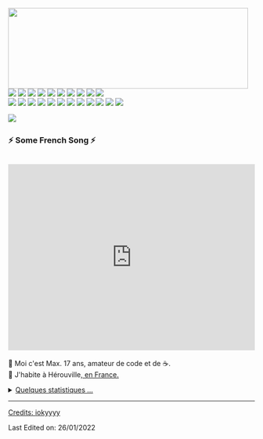 <p>
  <img align="left" width="490" height="165" src="https://github-readme-stats.vercel.app/api?username=Lokyyyyyy&show_icons=true&hide_border=false&line_height=20&title_color=f69673&icon_color=1b93c9&show_owner=true"/>
  <p>
    <img src="https://img.shields.io/badge/-Visual%20Studio%20Code-23A9F2?style=flat-square&logo=Visual%20Studio%20Code&logoColor=white"/>
    <img src="https://img.shields.io/badge/-Github-181717?style=flat-square&logo=GitHub&logoColor=white"/>
    <img src="https://img.shields.io/badge/-Git-F44D27?style=flat-square&logo=Git&logoColor=white"/>
    <img src="https://img.shields.io/badge/-NPM-CB3837?style=flat-square&logo=NPM&logoColor=white"/>
    <img src="https://img.shields.io/badge/-Apache-D22128?style=flat-square&logo=Apache&logoColor=white"/>
    <img src="https://img.shields.io/badge/-Trello-0079BF?style=flat-square&logo=Trello&logoColor=white"/>
    <img src="https://img.shields.io/badge/-Slack-E01563?style=flat-square&logo=Slack&logoColor=white"/>
    <img src="https://img.shields.io/badge/-Sketch-FA6400?style=flat-square&logo=Sketch&logoColor=white"/>
    <img src="https://img.shields.io/badge/-MySQL-F29111?style=flat-square&logo=MySQL&logoColor=white"/>
    <img src="https://img.shields.io/badge/-Insomnia-5849BE?style=flat-square&logo=Insomnia&logoColor=white"/><br/>
    <img src="https://img.shields.io/badge/-Vue.js-42B883?style=flat-square&logo=Vue.js&logoColor=white"/>
    <img src="https://img.shields.io/badge/-Laravel-F55247?style=flat-square&logo=Laravel&logoColor=white"/>
    <img src="https://img.shields.io/badge/-Lumen-E74430?style=flat-square&logo=Lumen&logoColor=white"/>
    <img src="https://img.shields.io/badge/-Storybook-FF4785?style=flat-square&logo=Storybook&logoColor=white"/>
    <img src="https://img.shields.io/badge/-WebPack-1C78C0?style=flat-square&logo=WebPack&logoColor=white"/>
    <img src="https://img.shields.io/badge/-ESLint-4B32C3?style=flat-square&logo=ESLint&logoColor=white"/>
    <img src="https://img.shields.io/badge/-HTML5-E34F26?style=flat-square&logo=HTML5&logoColor=white"/>
    <img src="https://img.shields.io/badge/-CSS3-1572B6?style=flat-square&logo=CSS3&logoColor=white"/>
    <img src="https://img.shields.io/badge/-Debian-A80030?style=flat-square&logo=Debian&logoColor=white"/>
    <img src="https://img.shields.io/badge/-Google%20Cloud-4285F4?style=flat-square&logo=Google%20Cloud&logoColor=white"/>
    <img src="https://img.shields.io/badge/-OVH%20Cloud-123F6D?style=flat-square&logo=OVH&logoColor=white"/>
    <img src="https://img.shields.io/badge/-Codacy-222F29?style=flat-square&logo=Codacy&logoColor=white"/>
  </p>
</p>
<p>
  <p>
  </p>
  <img src="https://views.whatilearened.today/views/github/Lokyyyyyy/views.svg"/>
<h3>⚡️ Some French Song ⚡️</h3><br/>
<iframe src="https://open.spotify.com/embed/playlist/6CZ33yVallkULn6krFupuK?utm_source=generator&theme=0" width="100%" height="380" frameBorder="0" allowfullscreen="" allow="autoplay; clipboard-write; encrypted-media; fullscreen; picture-in-picture"></iframe>
<p>
  🧔 Moi c'est <bold>Max</bold>. 17 ans, amateur de code et de ☕.<br/>
  💼 J'habite à Hérouville<a href=https://www.google.com/maps/place/H%C3%A9rouville-Saint-Clair/@49.2042362,-0.3498782,14z/data=!3m1!4b1!4m5!3m4!1s0x480a67e240c6e181:0x40c14484fbceb50!8m2!3d49.20358!4d-0.333655/</a>, en France.<br/>
  </p>
<p>
 
 <details>
  <summary>Quelques statistiques ...</summary><br/>

<!--START_SECTION:waka-->
![Profile Views](http://img.shields.io/badge/Profile%20Views-667-blue)

**🐱 My Github Data** 

> 🏆 17 Contributions in the Year 2021
 > 
> 📦 0 Bytes Used in Github's Storage 
 > 
> 💼 Opted to Hire
 > 
> 📜 18 Public Repositories
 > 
> 🔑 0 Private Repository 
 > 
**I'm an Early 🐤** 

```text
⌚︎ Time Zone: Europe/Paris

💬 Programming Languages: 
Other                    1 hr 44 mins        ███████████░░░░░░░░░░░░░░   46.25% 
JavaScript               1 hr 12 mins        █████████████░░░░░░░░░░░░   52.02% 
Vue.js                   35 mins             ████░░░░░░░░░░░░░░░░░░░░░   15.86% 
HTML                     3 mins              ░░░░░░░░░░░░░░░░░░░░░░░░░   1.63% 
Markdown                 3 mins              ░░░░░░░░░░░░░░░░░░░░░░░░░   1.51%

🔥 Editors: 
VS Code                  2 hrs 1 min         █████████████░░░░░░░░░░░░   53.94% 
Bash                     1 hr 20 mins        █████████░░░░░░░░░░░░░░░░   35.76% 
Zsh                      23 mins             ██░░░░░░░░░░░░░░░░░░░░░░░   10.31%

💻 Operating System: 
Linux                    3 hrs 45 mins       █████████████████████████   99.9%

   ```

**I Mostly Code in JavaScript** 

```text
JavaScript               10 repos            ██████████░░░░░░░░░░░░░░░   43.48% 
HTML                     5 repos             █████░░░░░░░░░░░░░░░░░░░░   21.74% 
CSS                      3 repos             ███░░░░░░░░░░░░░░░░░░░░░░   13.04% 
PHP                      2 repos             ██░░░░░░░░░░░░░░░░░░░░░░░   8.7% 
Vue                      2 repos             ██░░░░░░░░░░░░░░░░░░░░░░░   8.7%

```


**Timeline**

![Chart not found](https://github.com/MrStanDu33/MrStanDu33/blob/master/charts/bar_graph.png) 


<!--END_SECTION:waka-->
</details>

-----
Credits: [iokyyyy](https://github.com/Lokyyyyyy)

Last Edited on: 26/01/2022
